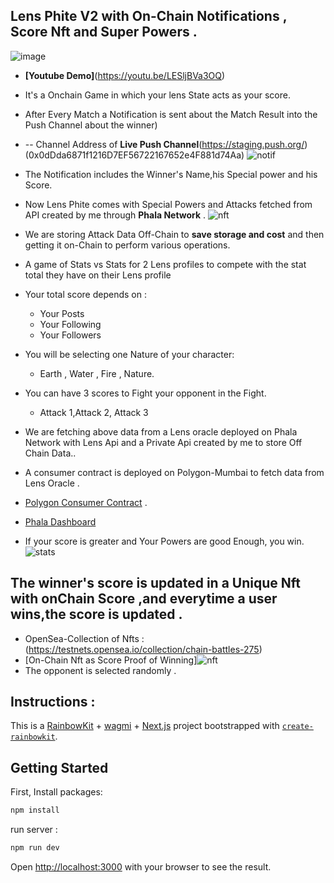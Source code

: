 ## Lens Phite V2 with On-Chain Notifications , Score Nft and Super Powers .
![image](https://github.com/aeyshubh/lens-Phite2/assets/50445649/cb8c7372-0fcf-46f4-8c00-601d813cdcff)

- **[Youtube Demo]**(https://youtu.be/LESljBVa3OQ)
 - It's a Onchain Game in which your lens State acts as your score.
 - After Every Match a Notification is sent about the Match Result into the Push Channel about the winner)
 - -- Channel Address of **Live Push Channel**(https://staging.push.org/)(0x0dDda6871f1216D7EF56722167652e4F881d74Aa)
![notif](https://github.com/aeyshubh/lens-Phite2/assets/50445649/8cda269b-cc80-4ff4-8bc1-f99c80f4ea61)

 - The Notification includes the Winner's Name,his Special power and his Score.
 - Now Lens Phite comes with Special Powers and Attacks fetched from API created by me through **Phala Network** .
![nft](https://github.com/aeyshubh/lens-Phite2/assets/50445649/b0a4defe-df46-42f0-87e7-81ebb6687e1d)

 - We are storing Attack Data Off-Chain to **save storage and cost** and then getting it on-Chain to perform various operations.
 - A game of Stats vs Stats for 2 Lens profiles to compete with the stat total they have on their Lens profile
 - Your total score depends on :
    - Your Posts
    - Your Following
    - Your Followers
 - You will be selecting one Nature of your character:
    - Earth , Water , Fire , Nature.
 - You can have 3 scores to Fight your opponent in the Fight.
    - Attack 1,Attack 2, Attack 3
  
 - We are fetching above data from a Lens oracle deployed on Phala Network with Lens Api and a Private Api created by me to store Off Chain Data..
 - A consumer contract is deployed on Polygon-Mumbai to fetch data from Lens Oracle .
 - [Polygon Consumer Contract](https://mumbai.polygonscan.com/address/0x3f235D6A85b138025037E211862A57433d5AC467) .
 - [Phala Dashboard](https://bricks-poc5.phala.network/workflows/0x4082228ace11b8d01982e03d6af89189bc73018305a53819f782697cf1aac453/2)
 - If your score is greater and Your Powers are good Enough, you win.
![stats](https://github.com/aeyshubh/lens-Phite2/assets/50445649/ba5230cd-b72e-4467-b491-3eb2c28f8570)


 ## The winner's score is updated in a Unique Nft with onChain Score ,and everytime a user wins,the score is updated .
 - OpenSea-Collection of Nfts : (https://testnets.opensea.io/collection/chain-battles-275)
 - [On-Chain Nft as Score Proof of Winning]![nft](https://github.com/aeyshubh/lens-Phite2/assets/50445649/933f9fe8-1b55-4dca-b480-b70ffe24a6d8)
 - The opponent is selected randomly .

## Instructions : 
This is a [RainbowKit](https://rainbowkit.com) + [wagmi](https://wagmi.sh) + [Next.js](https://nextjs.org/) project bootstrapped with [`create-rainbowkit`](https://github.com/rainbow-me/rainbowkit/tree/main/packages/create-rainbowkit).

## Getting Started

First, Install packages:
```bash
npm install
```
run server :

```bash
npm run dev
```

Open [http://localhost:3000](http://localhost:3000) with your browser to see the result.


